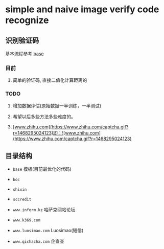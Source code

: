 # simple and naive image verify code recognize

## 识别验证码

基本流程参考 [base](./base)

### 目前

1. 简单的验证码, 直接二值化计算距离的

### TODO

1. 增加数据评估(原始数据一半训练，一半测试)

2. 希望以后多些方法多些难度的。

3. [www.zhihu.com](https://www.zhihu.com/captcha.gif?r=1468295024123)即：![www.zhihu.com](https://www.zhihu.com/captcha.gif?r=1468295024123)


## 目录结构

- `base` 模板(目前最优化的代码)

- `boc`

- `shixin`

- `sccredit`

- `www.inform.kz` 哈萨克网站论坛

- `www.k369.com`

- `www.luosimao.com` Luosimao(短信)

- `www.qichacha.com` 企查查
